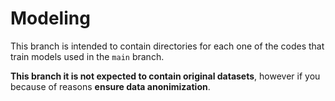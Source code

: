 # Modeling

This branch is intended to contain directories for each one of the codes that train models used in the `main` branch.

**This branch it is not expected to contain original datasets**, however if you because of reasons **ensure data anonimization**.

